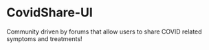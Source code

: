 # CovidShare-UI
Community driven by forums that allow users to share COVID related symptoms and treatments!
